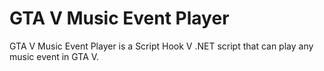# GTA V Music Event Player
GTA V Music Event Player is a Script Hook V .NET script that can play any music event in GTA V.
